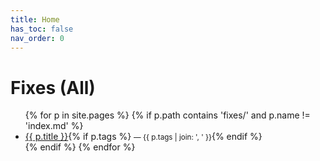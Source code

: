 ```yaml
---
title: Home
has_toc: false
nav_order: 0
---
```


# Fixes (All)

<ul>
{% for p in site.pages %}
  {% if p.path contains 'fixes/' and p.name != 'index.md' %}
    <li><a href='{{ p.url | relative_url }}'>{{ p.title }}</a>{% if p.tags %} <small>— {{ p.tags | join: ', ' }}</small>{% endif %}</li>
  {% endif %}
{% endfor %}
</ul>
